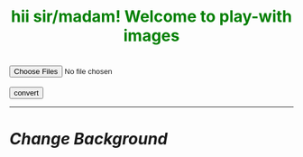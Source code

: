 <script src="https://www.dukelearntoprogram.com/course1/common/js/image/SimpleImage.js" >
</script>
<body>
<h1 style="text-align:center;color:green">hii sir/madam! Welcome to play-with images</h1>
<canvas id="can1"></canvas>
<br>
<input type="file" id="id2" multiple="false" accept="image/*" 
  onchange="doupload()"><br><br>
<input type="button" id="id3" value="convert" onclick="dochange()">
<br><hr>
<h1><em>Change Background</em></h1>



